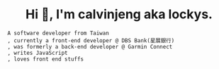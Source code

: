 <h1 align="center">Hi 👋, I'm calvinjeng aka lockys.</h1>

```
A software developer from Taiwan
, currently a front-end developer @ DBS Bank(星展銀行)
, was formerly a back-end developer @ Garmin Connect
, writes JavaScript
, loves front end stuffs
```
